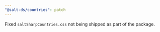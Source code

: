 ```yaml
---
"@salt-ds/countries": patch
---
```


Fixed `saltSharpCountries.css` not being shipped as part of the package.
